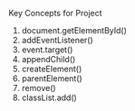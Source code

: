 Key Concepts for Project
1. document.getElementById()
2. addEventListener()
3. event.target()
4. appendChild()
5. createElement()
6. parentElement()
7. remove()
8. classList.add()

